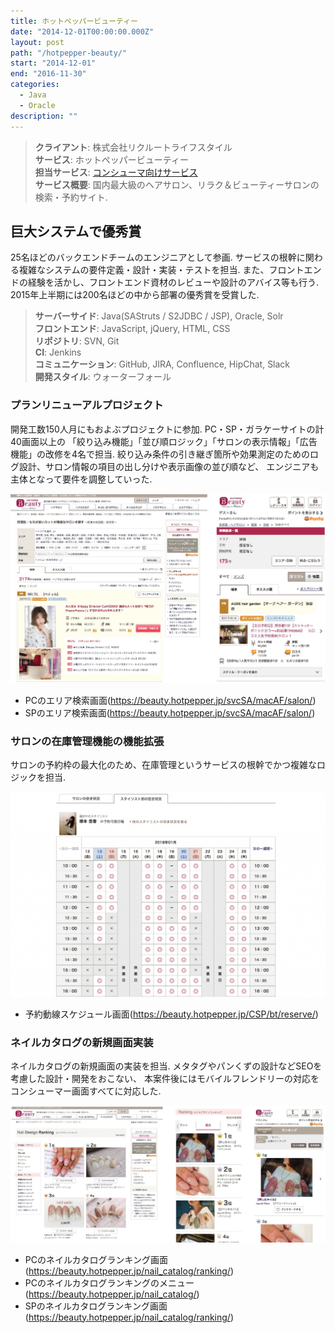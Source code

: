 ```yaml
---
title: ホットペッパービューティー
date: "2014-12-01T00:00:00.000Z"
layout: post
path: "/hotpepper-beauty/"
start: "2014-12-01"
end: "2016-11-30"
categories:
  - Java
  - Oracle
description: ""
---
```


> <b>クライアント</b>: 株式会社リクルートライフスタイル<br />
> <b>サービス</b>: ホットペッパービューティー<br />
> <b>担当サービス</b>: <a href="https://beauty.hotpepper.jp/" target="blank">コンシューマ向けサービス</a><br />
> <b>サービス概要</b>: 国内最大級のヘアサロン、リラク＆ビューティーサロンの検索・予約サイト.

<!--more-->

## 巨大システムで優秀賞
25名ほどのバックエンドチームのエンジニアとして参画.
サービスの根幹に関わる複雑なシステムの要件定義・設計・実装・テストを担当.
また、フロントエンドの経験を活かし、フロントエンド資材のレビューや設計のアバイス等も行う.
2015年上半期には200名ほどの中から部署の優秀賞を受賞した.

> <b>サーバーサイド</b>: Java(SAStruts / S2JDBC / JSP), Oracle, Solr<br />
> <b>フロントエンド</b>: JavaScript, jQuery, HTML, CSS<br />
> <b>リポジトリ</b>: SVN, Git<br />
> <b>CI</b>: Jenkins<br />
> <b>コミュニケーション</b>: GitHub, JIRA, Confluence, HipChat, Slack<br />
> <b>開発スタイル</b>: ウォーターフォール

### プランリニューアルプロジェクト
開発工数150人月にもおよぶプロジェクトに参加.
PC・SP・ガラケーサイトの計40画面以上の
「絞り込み機能」「並び順ロジック」「サロンの表示情報」「広告機能」の改修を4名で担当.
絞り込み条件の引き継ぎ箇所や効果測定のためのログ設計、サロン情報の項目の出し分けや表示画像の並び順など、
エンジニアも主体となって要件を調整していった.

<img src="./hpd-search.jpg" alt="検索動線" />

- PCのエリア検索画面(<a href="https://beauty.hotpepper.jp/svcSA/macAF/salon/" target="blank">https://beauty.hotpepper.jp/svcSA/macAF/salon/</a>)
- SPのエリア検索画面(<a href="https://beauty.hotpepper.jp/svcSA/macAF/salon/" target="blank">https://beauty.hotpepper.jp/svcSA/macAF/salon/</a>)

### サロンの在庫管理機能の機能拡張
サロンの予約枠の最大化のため、在庫管理というサービスの根幹でかつ複雑なロジックを担当.

<img src="./hpd-reserve.jpg" alt="在庫管理" />

- 予約動線スケジュール画面(<a href="https://beauty.hotpepper.jp/CSP/bt/reserve/?storeId=H000346291" target="blank">https://beauty.hotpepper.jp/CSP/bt/reserve/</a>)

### ネイルカタログの新規画面実装
ネイルカタログの新規画面の実装を担当.
メタタグやパンくずの設計などSEOを考慮した設計・開発をおこない、
本案件後にはモバイルフレンドリーの対応をコンシューマー画面すべてに対応した.

<img src="./hpd-nail-ranking.jpg" alt="ネイルカタログランキング" />

- PCのネイルカタログランキング画面(<a href="https://beauty.hotpepper.jp/nail_catalog/ranking/" target="blank">https://beauty.hotpepper.jp/nail_catalog/ranking/</a>)
- PCのネイルカタログランキングのメニュー(<a href="https://beauty.hotpepper.jp/nail_catalog/" target="blank">https://beauty.hotpepper.jp/nail_catalog/</a>)
- SPのネイルカタログランキング画面(<a href="https://beauty.hotpepper.jp/nail_catalog/ranking/" target="blank">https://beauty.hotpepper.jp/nail_catalog/ranking/</a>)
